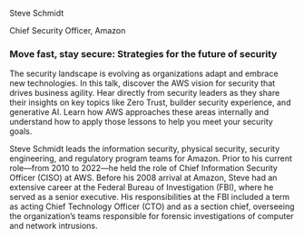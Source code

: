 Steve Schmidt

Chief Security Officer, Amazon
### Move fast, stay secure: Strategies for the future of security

The security landscape is evolving as organizations adapt and embrace new technologies. In this talk, discover the AWS vision for security that drives business agility. Hear directly from security leaders as they share their insights on key topics like Zero Trust, builder security experience, and generative AI. Learn how AWS approaches these areas internally and understand how to apply those lessons to help you meet your security goals.

Steve Schmidt leads the information security, physical security, security engineering, and regulatory program teams for Amazon. Prior to his current role—from 2010 to 2022—he held the role of Chief Information Security Officer (CISO) at AWS. Before his 2008 arrival at Amazon, Steve had an extensive career at the Federal Bureau of Investigation (FBI), where he served as a senior executive. His responsibilities at the FBI included a term as acting Chief Technology Officer (CTO) and as a section chief, overseeing the organization’s teams responsible for forensic investigations of computer and network intrusions.

